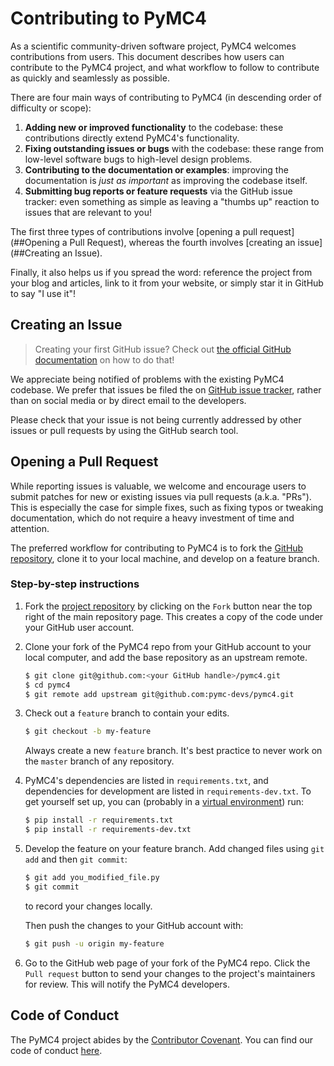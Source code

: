 # Contributing to PyMC4

As a scientific community-driven software project, PyMC4 welcomes contributions
from users. This document describes how users can contribute to the PyMC4
project, and what workflow to follow to contribute as quickly and seamlessly as
possible.

There are four main ways of contributing to PyMC4 (in descending order of
difficulty or scope):

1. **Adding new or improved functionality** to the codebase: these contributions
   directly extend PyMC4's functionality.
2. **Fixing outstanding issues or bugs** with the codebase: these range from
   low-level software bugs to high-level design problems.
3. **Contributing to the documentation or examples**: improving the
   documentation is _just as important_ as improving the codebase itself.
4. **Submitting bug reports or feature requests** via the GitHub issue tracker:
   even something as simple as leaving a "thumbs up" reaction to issues that are
   relevant to you!

The first three types of contributions involve [opening a pull
request](##Opening a Pull Request), whereas the fourth involves [creating an
issue](##Creating an Issue).

Finally, it also helps us if you spread the word: reference the project from
your blog and articles, link to it from your website, or simply star it in
GitHub to say "I use it"!

## Creating an Issue

> Creating your first GitHub issue? Check out [the official GitHub
> documentation](https://help.github.com/articles/creating-an-issue/) on how to
> do that!

We appreciate being notified of problems with the existing PyMC4 codebase. We
prefer that issues be filed the on [GitHub issue
tracker](https://github.com/pymc-devs/pymc4/issues), rather than on social media
or by direct email to the developers.

Please check that your issue is not being currently addressed by other issues or
pull requests by using the GitHub search tool.

## Opening a Pull Request

While reporting issues is valuable, we welcome and encourage users to submit
patches for new or existing issues via pull requests (a.k.a. "PRs"). This is
especially the case for simple fixes, such as fixing typos or tweaking
documentation, which do not require a heavy investment of time and attention.

The preferred workflow for contributing to PyMC4 is to fork the [GitHub
repository](https://github.com/pymc-devs/pymc4/), clone it to your local
machine, and develop on a feature branch.

### Step-by-step instructions

1. Fork the [project repository](https://github.com/pymc-devs/pymc4/) by
   clicking on the `Fork` button near the top right of the main repository page.
   This creates a copy of the code under your GitHub user account.

2. Clone your fork of the PyMC4 repo from your GitHub account to your local
   computer, and add the base repository as an upstream remote.

   ```bash
   $ git clone git@github.com:<your GitHub handle>/pymc4.git
   $ cd pymc4
   $ git remote add upstream git@github.com:pymc-devs/pymc4.git
   ```

3. Check out a `feature` branch to contain your edits.

   ```bash
   $ git checkout -b my-feature
   ```

   Always create a new `feature` branch. It's best practice to never work on the
   `master` branch of any repository.

4. PyMC4's dependencies are listed in `requirements.txt`, and dependencies for
   development are listed in `requirements-dev.txt`. To get yourself set up, you
   can (probably in a [virtual
   environment](http://python-guide-pt-br.readthedocs.io/en/latest/dev/virtualenvs/))
   run:

   ```bash
   $ pip install -r requirements.txt
   $ pip install -r requirements-dev.txt
   ```

5. Develop the feature on your feature branch. Add changed files using `git
   add` and then `git commit`:

   ```bash
   $ git add you_modified_file.py
   $ git commit
   ```

   to record your changes locally.

   Then push the changes to your GitHub account with:

   ```bash
   $ git push -u origin my-feature
   ```

6. Go to the GitHub web page of your fork of the PyMC4 repo. Click the `Pull
   request` button to send your changes to the project's maintainers for review.
   This will notify the PyMC4 developers.

## Code of Conduct

The PyMC4 project abides by the [Contributor
Covenant](https://www.contributor-covenant.org/). You can find our code of
conduct
[here](https://github.com/pymc-devs/pymc4/blob/master/CODE_OF_CONDUCT.md).
